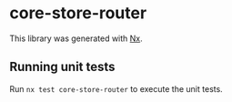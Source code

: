 # core-store-router

This library was generated with [Nx](https://nx.dev).

## Running unit tests

Run `nx test core-store-router` to execute the unit tests.
